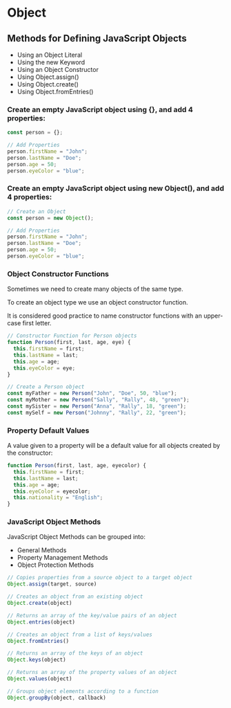 # Object

## Methods for Defining JavaScript Objects
- Using an Object Literal
- Using the new Keyword
- Using an Object Constructor
- Using Object.assign()
- Using Object.create()
- Using Object.fromEntries()

### Create an empty JavaScript object using {}, and add 4 properties:
```js client
const person = {};

// Add Properties
person.firstName = "John";
person.lastName = "Doe";
person.age = 50;
person.eyeColor = "blue"; 

```

### Create an empty JavaScript object using new Object(), and add 4 properties:
```js client
// Create an Object
const person = new Object();

// Add Properties
person.firstName = "John";
person.lastName = "Doe";
person.age = 50;
person.eyeColor = "blue";

```
### Object Constructor Functions
Sometimes we need to create many objects of the same type.</br>

To create an object type we use an object constructor function.</br>

It is considered good practice to name constructor functions with an upper-case first letter.</br>
```js client
// Constructor Function for Person objects
function Person(first, last, age, eye) {
  this.firstName = first;
  this.lastName = last;
  this.age = age;
  this.eyeColor = eye;
}

// Create a Person object
const myFather = new Person("John", "Doe", 50, "blue");
const myMother = new Person("Sally", "Rally", 48, "green");
const mySister = new Person("Anna", "Rally", 18, "green");
const mySelf = new Person("Johnny", "Rally", 22, "green");
```

### Property Default Values
A value given to a property will be a default value for all objects created by the constructor:
```js client
function Person(first, last, age, eyecolor) {
  this.firstName = first;
  this.lastName = last;
  this.age = age;
  this.eyeColor = eyecolor;
  this.nationality = "English";
}
```

### JavaScript Object Methods
JavaScript Object Methods can be grouped into:</br>

- General Methods
- Property Management Methods
- Object Protection Methods
```js client
// Copies properties from a source object to a target object
Object.assign(target, source)

// Creates an object from an existing object
Object.create(object)

// Returns an array of the key/value pairs of an object
Object.entries(object)

// Creates an object from a list of keys/values
Object.fromEntries()

// Returns an array of the keys of an object
Object.keys(object)

// Returns an array of the property values of an object
Object.values(object)

// Groups object elements according to a function
Object.groupBy(object, callback)
```
